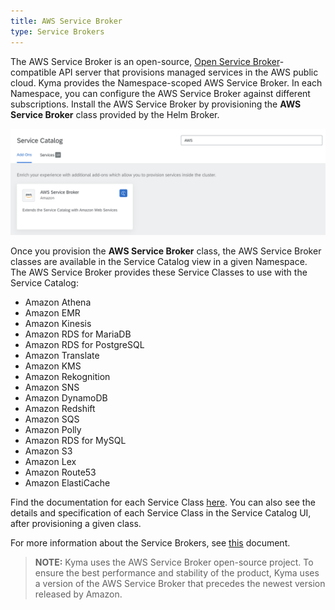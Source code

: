 ```yaml
---
title: AWS Service Broker
type: Service Brokers
---
```


The AWS Service Broker is an open-source, [Open Service Broker](https://www.openservicebrokerapi.org/)-compatible API server that provisions managed services in the AWS public cloud. Kyma provides the Namespace-scoped AWS Service Broker. In each Namespace, you can configure the AWS Service Broker against different subscriptions. Install the AWS Service Broker by provisioning the **AWS Service Broker** class provided by the Helm Broker.

![aws broker class](assets/aws-class.png)

Once you provision the **AWS Service Broker** class, the AWS Service Broker classes are available in the Service Catalog view in a given Namespace.
The AWS Service Broker provides these Service Classes to use with the Service Catalog:

* Amazon Athena
* Amazon EMR
* Amazon Kinesis
* Amazon RDS for MariaDB
* Amazon RDS for PostgreSQL
* Amazon Translate
* Amazon KMS
* Amazon Rekognition
* Amazon SNS
* Amazon DynamoDB
* Amazon Redshift
* Amazon SQS
* Amazon Polly
* Amazon RDS for MySQL
* Amazon S3
* Amazon Lex
* Amazon Route53
* Amazon ElastiCache

Find the documentation for each Service Class [here](https://github.com/awslabs/aws-servicebroker/tree/v1.0.0/templates). You can also see the details and specification of each Service Class in the Service Catalog UI, after provisioning a given class.

For more information about the Service Brokers, see [this](#service-brokers-overview) document.

>**NOTE:** Kyma uses the AWS Service Broker open-source project. To ensure the best performance and stability of the product, Kyma uses a version of the AWS Service Broker that precedes the newest version released by Amazon.
